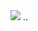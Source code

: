 <img src="https://github-readme-stats.vercel.app/api?username=theaayushdev&show_icons=true&show=reviews,prs_merged,prs_merged_percentage&theme=dark&cache_seconds=1800" />
..


